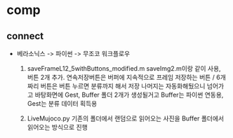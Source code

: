 # comp

## connect
- 베라소닉스 -> 파이썬 -> 무조코 워크플로우
  1. saveFrameL12_5withButtons_modified.m
     saveImg2.m이랑 같이 사용, 버튼 2개 추가.
     연속저장버튼은 버퍼에 지속적으로 프레임 저장하는 버튼 / 6개짜리 버튼은 버튼 누르면 분류까지 해서 저장
     나머지는 자동화해뒀으니 넘어가고
     바탕화면에 Gest, Buffer 폴더 2개가 생성될거고 Buffer는 파이썬 연동용, Gest는 분류 데이터 획득용

  2. LiveMujoco.py
     기존의 폴더에서 랜덤으로 읽어오는 사진을 Buffer 폴더에서 읽어오는 방식으로 진행
